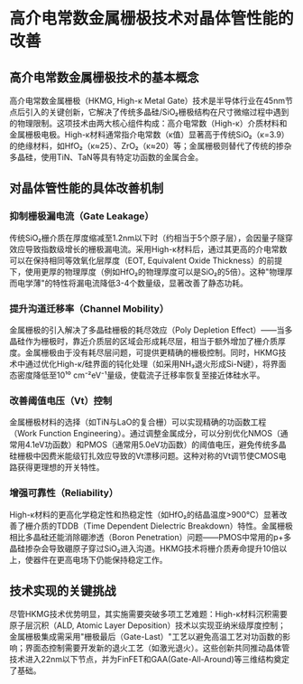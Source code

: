 # 高介电常数金属栅极技术对晶体管性能的改善

## 高介电常数金属栅极技术的基本概念

高介电常数金属栅极（HKMG, High-κ Metal Gate）技术是半导体行业在45nm节点后引入的关键创新，它解决了传统多晶硅/SiO₂栅极结构在尺寸微缩过程中遇到的物理限制。这项技术由两大核心组件构成：高介电常数（High-κ）介质材料和金属栅极电极。High-κ材料通常指介电常数（κ值）显著高于传统SiO₂（κ=3.9）的绝缘材料，如HfO₂（κ≈25）、ZrO₂（κ≈20）等；金属栅极则替代了传统的掺杂多晶硅，使用TiN、TaN等具有特定功函数的金属合金。

## 对晶体管性能的具体改善机制

### 抑制栅极漏电流（Gate Leakage）

传统SiO₂栅介质在厚度缩减至1.2nm以下时（约相当于5个原子层），会因量子隧穿效应导致指数级增长的栅极漏电流。采用High-κ材料后，通过其更高的介电常数可以在保持相同等效氧化层厚度（EOT, Equivalent Oxide Thickness）的前提下，使用更厚的物理厚度（例如HfO₂的物理厚度可以是SiO₂的5倍）。这种"物理厚而电学薄"的特性将漏电流降低3-4个数量级，显著改善了静态功耗。

### 提升沟道迁移率（Channel Mobility）

金属栅极的引入解决了多晶硅栅极的耗尽效应（Poly Depletion Effect）——当多晶硅作为栅极时，靠近介质层的区域会形成耗尽层，相当于额外增加了栅介质厚度。金属栅极由于没有耗尽层问题，可提供更精确的栅极控制。同时，HKMG技术中通过优化High-κ/硅界面的钝化处理（如采用NH₃退火形成Si-N键），将界面态密度降低至10¹⁰ cm⁻²eV⁻¹量级，使载流子迁移率恢复至接近体硅水平。

### 改善阈值电压（Vt）控制

金属栅极材料的选择（如TiN与LaO的复合栅）可以实现精确的功函数工程（Work Function Engineering）。通过调整金属成分，可以分别优化NMOS（通常用4.1eV功函数）和PMOS（通常用5.0eV功函数）的阈值电压，避免传统多晶硅栅极中因费米能级钉扎效应导致的Vt漂移问题。这种对称的Vt调节使CMOS电路获得更理想的开关特性。

### 增强可靠性（Reliability）

High-κ材料的更高化学稳定性和热稳定性（如HfO₂的结晶温度>900℃）显著改善了栅介质的TDDB（Time Dependent Dielectric Breakdown）特性。金属栅极相比多晶硅还能消除硼渗透（Boron Penetration）问题——PMOS中常用的p+多晶硅掺杂会导致硼原子穿过SiO₂进入沟道。HKMG技术将栅介质寿命提升10倍以上，使器件在更高电场下仍能保持稳定工作。

## 技术实现的关键挑战

尽管HKMG技术优势明显，其实施需要突破多项工艺难题：High-κ材料沉积需要原子层沉积（ALD, Atomic Layer Deposition）技术以实现亚纳米级厚度控制；金属栅极集成需采用"栅极最后（Gate-Last）"工艺以避免高温工艺对功函数的影响；界面态控制需要开发新的退火工艺（如激光退火）。这些创新共同推动晶体管技术进入22nm以下节点，并为FinFET和GAA(Gate-All-Around)等三维结构奠定了基础。